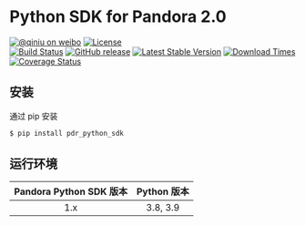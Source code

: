 # Python SDK for Pandora 2.0

[![@qiniu on weibo](http://img.shields.io/badge/weibo-%40qiniutek-blue.svg)](http://weibo.com/qiniutek)
[![License](https://img.shields.io/badge/License-Apache%202.0-yellowgreen.svg)](https://opensource.org/licenses/Apache-2.0)  
[![Build Status](https://travis-ci.org/qiniu/pandora-python-sdk.v2.svg)](https://travis-ci.org/qiniu/pandora-python-sdk.v2)
[![GitHub release](https://img.shields.io/github/v/tag/qiniu/pandora-python-sdk.v2.svg?label=release)](https://github.com/qiniu/pandora-python-sdk.v2/releases)
[![Latest Stable Version](https://img.shields.io/pypi/v/pdr_python_sdk.svg)](https://pypi.python.org/pypi/pdr_python_sdk)
[![Download Times](https://img.shields.io/pypi/dm/pdr_python_sdk.svg)](https://pypi.python.org/pypi/pdr_python_sdk)
[![Coverage Status](https://codecov.io/gh/qiniu/pandora-python-sdk.v2/branch/master/graph/badge.svg)](https://codecov.io/gh/qiniu/pandora-python-sdk.v2)

## 安装

通过 pip 安装

```bash
$ pip install pdr_python_sdk
```

## 运行环境

| Pandora Python SDK 版本 | Python 版本 |
|:--------------------:|:---------------------------:|
|          1.x         |         3.8, 3.9 |

